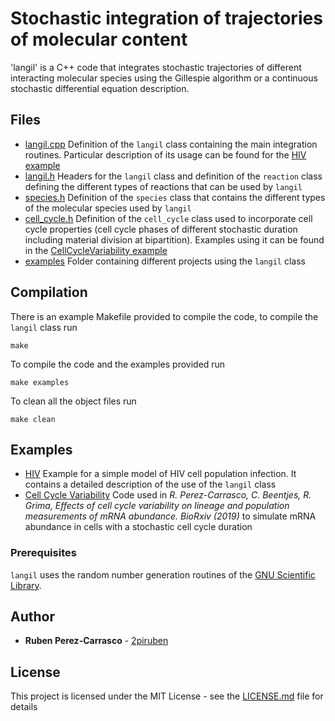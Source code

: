 # Stochastic integration of trajectories of molecular content

'langil' is a C++ code that integrates stochastic trajectories of different interacting molecular species using the Gillespie algorithm or a continuous stochastic differential equation description.

## Files

* [langil.cpp](langil.cpp) Definition of the `langil` class containing the main integration routines. Particular description of its usage can be found for the [HIV example](examples/HIV)
* [langil.h](langil.h) Headers for the `langil` class and definition of the `reaction` class defining the different types of reactions that can be used by `langil`
* [species.h](species.h) Definition of the `species` class that contains the different types of the molecular species used by `langil`
* [cell_cycle.h](cell_cycle.h) Definition of the `cell_cycle` class used to incorporate cell cycle properties (cell cycle phases of different stochastic duration including material division at bipartition). Examples using it can be found in the [CellCycleVariability example](examples/]CellCycleVariability)
* [examples](examples) Folder containing different projects using the `langil` class

## Compilation
There is an example Makefile provided to compile the code, to compile the `langil` class run
```
make
```
To compile the code and the examples provided run
```
make examples
```
To clean all the object files run
```
make clean
```

## Examples

* [HIV](examples/HIV) Example for a simple model of HIV cell population infection. It contains a detailed description of the use of the `langil` class
* [Cell Cycle Variability](examples/CellCycleVariability) Code used in *R. Perez-Carrasco, C. Beentjes, R. Grima, Effects of cell cycle variability on lineage and population measurements of mRNA abundance. BioRxiv (2019)* to simulate mRNA abundance in cells with a stochastic cell cycle duration


### Prerequisites

`langil` uses the random number generation routines of the [GNU Scientific Library](https://www.gnu.org/software/gsl/).  

## Author

* **Ruben Perez-Carrasco** - [2piruben](https://github.com/2piruben)

## License

This project is licensed under the MIT License - see the [LICENSE.md](LICENSE.md) file for details

    